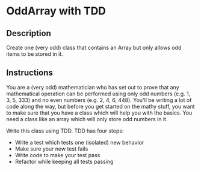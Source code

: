 # OddArray with TDD

## Description

Create one (very odd) class that contains an Array but only allows odd items to be stored in it.

## Instructions

You are a (very odd) mathematician who has set out to prove that any mathematical operation can be performed using only odd numbers (e.g. 1, 3, 5, 333) and no even numbers (e.g. 2, 4, 6, 448).  You'll be writing a lot of code along the way, but before you get started on the mathy stuff, you want to make sure that you have a class which will help you with the basics.  You need a class like an array which will only store odd numbers in it.

Write this class using TDD.  TDD has four steps:

* Write a test which tests one (isolated) new behavior
* Make sure your new test fails
* Write code to make your test pass
* Refactor while keeping all tests passing
